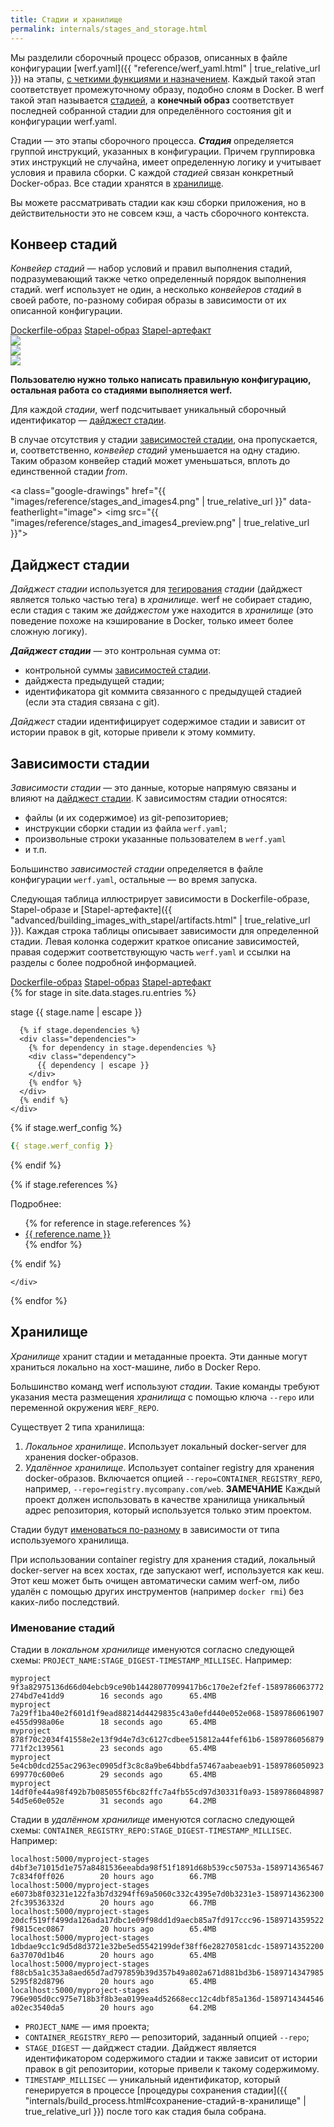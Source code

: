 ```yaml
---
title: Стадии и хранилище
permalink: internals/stages_and_storage.html
---
```


Мы разделили сборочный процесс образов, описанных в файле конфигурации [werf.yaml]({{ "reference/werf_yaml.html" | true_relative_url }}) на этапы, [с четкими функциями и назначением](#зависимости-стадии). Каждый такой этап соответствует промежуточному образу, подобно слоям в Docker. В werf такой этап называется [стадией](#конвеер-стадий), а **конечный образ** соответствует последней собранной стадии для определённого состояния git и конфигурации werf.yaml.

Стадии — это этапы сборочного процесса. ***Стадия*** определяется группой инструкций, указанных в конфигурации. Причем группировка этих инструкций не случайна, имеет определенную логику и учитывает условия и правила сборки. С каждой _стадией_ связан конкретный Docker-образ. Все стадии хранятся в [хранилище](#хранилище).

Вы можете рассматривать стадии как кэш сборки приложения, но в действительности это не совсем кэш, а часть сборочного контекста.

## Конвеер стадий

_Конвейер стадий_ — набор условий и правил выполнения стадий, подразумевающий также четко определенный порядок выполнения стадий. werf использует не один, а несколько _конвейеров стадий_ в своей работе, по-разному собирая образы в зависимости от их описанной конфигурации.

<div class="tabs">
  <a href="javascript:void(0)" class="tabs__btn active" onclick="openTab(event, 'tabs__btn', 'tabs__content', 'dockerfile-image-tab')">Dockerfile-образ</a>
  <a href="javascript:void(0)" class="tabs__btn" onclick="openTab(event, 'tabs__btn', 'tabs__content', 'stapel-image-tab')">Stapel-образ</a>
  <a href="javascript:void(0)" class="tabs__btn" onclick="openTab(event, 'tabs__btn', 'tabs__content', 'stapel-artifact-tab')">Stapel-артефакт</a>
</div>

<div id="dockerfile-image-tab" class="tabs__content active">
<a class="google-drawings" href="{{ "images/reference/stages_and_images1.png" | true_relative_url }}" data-featherlight="image">
<img src="{{ "images/reference/stages_and_images1_preview.png" | true_relative_url }}">
</a>
</div>

<div id="stapel-image-tab" class="tabs__content">
<a class="google-drawings" href="{{ "images/reference/stages_and_images2.png" | true_relative_url }}" data-featherlight="image">
<img src="{{ "images/reference/stages_and_images2_preview.png" | true_relative_url }}" >
</a>
</div>

<div id="stapel-artifact-tab" class="tabs__content">
<a class="google-drawings" href="{{ "images/reference/stages_and_images3.png" | true_relative_url }}" data-featherlight="image">
<img src="{{ "images/reference/stages_and_images3_preview.png" | true_relative_url }}">
</a>
</div>

**Пользователю нужно только написать правильную конфигурацию, остальная работа со стадиями выполняется werf.**

Для каждой _стадии_, werf подсчитывает уникальный сборочный идентификатор — [дайджест стадии](#дайджест-стадии).
 
В случае отсутствия у стадии [зависимостей стадии](#зависимости-стадии), она пропускается, и, соответственно, _конвейер стадий_ уменьшается на одну стадию. Таким образом конвейер стадий может уменьшаться, вплоть до единственной стадии _from_.

<a class="google-drawings" href="{{ "images/reference/stages_and_images4.png" | true_relative_url }}" data-featherlight="image">
<img src="{{ "images/reference/stages_and_images4_preview.png" | true_relative_url }}">
</a>

## Дайджест стадии

_Дайджест стадии_ используется для [тегирования](#именование-стадий) _стадии_ (дайджест является только частью тега) в _хранилище_.
werf не собирает стадию, если стадия с таким же _дайджестом_ уже находится в _хранилище_ (это поведение похоже на кэширование в Docker, только имеет более сложную логику).

***Дайджест стадии*** — это контрольная сумма от:
 - контрольной суммы [зависимостей стадии](#зависимости-стадии).
 - дайджеста предыдущей стадии;
 - идентификатора git коммита связанного с предыдущей стадией (если эта стадия связана с git).

_Дайджест_ стадии идентифицирует содержимое стадии и зависит от истории правок в git, которые привели к этому коммиту.

## Зависимости стадии

_Зависимости стадии_ — это данные, которые напрямую связаны и влияют на [дайджест стадии](#дайджест-стадии). К зависимостям стадии относятся:

 - файлы (и их содержимое) из git-репозиториев;
 - инструкции сборки стадии из файла `werf.yaml`;
 - произвольные строки указанные пользователем в `werf.yaml`
 - и т.п.

Большинство _зависимостей стадии_ определяется в файле конфигурации `werf.yaml`, остальные — во время запуска.

Следующая таблица иллюстрирует зависимости в Dockerfile-образе, Stapel-образе и [Stapel-артефакте]({{ "advanced/building_images_with_stapel/artifacts.html" | true_relative_url }}).
Каждая строка таблицы описывает зависимости для определенной стадии. Левая колонка содержит краткое описание зависимостей, правая содержит соответствующую часть `werf.yaml` и ссылки на разделы с более подробной информацией.

<div class="tabs">
  <a href="javascript:void(0)" id="image-from-dockerfile-dependencies" class="tabs__btn dependencies-btn active">Dockerfile-образ</a>
  <a href="javascript:void(0)" id="image-dependencies" class="tabs__btn dependencies-btn">Stapel-образ</a>
  <a href="javascript:void(0)" id="artifact-dependencies" class="tabs__btn dependencies-btn">Stapel-артефакт</a>
</div>

<div id="dependencies">
{% for stage in site.data.stages.ru.entries %}
<div class="stage {{stage.type}}">
  <div class="stage-body">
    <div class="stage-base">
      <p>stage {{ stage.name | escape }}</p>

      {% if stage.dependencies %}
      <div class="dependencies">
        {% for dependency in stage.dependencies %}
        <div class="dependency">
          {{ dependency | escape }}
        </div>
        {% endfor %}
      </div>
      {% endif %}
    </div>

<div class="werf-config" markdown="1">

{% if stage.werf_config %}
```yaml
{{ stage.werf_config }}
```
{% endif %}

{% if stage.references %}
<div class="references">
    Подробнее:
    <ul>
    {% for reference in stage.references %}
        <li><a href="{{ reference.link | true_relative_url }}">{{ reference.name }}</a></li>
    {% endfor %}
    </ul>
</div>
{% endif %}

</div>

    </div>
</div>
{% endfor %}
</div>

<link rel="stylesheet" type="text/css" href="{{ assets["stages.css"].digest_path | true_relative_url }}" />

<script src="https://cdnjs.cloudflare.com/ajax/libs/jquery/3.4.1/jquery.min.js"></script>
<script>
function application() {
  if ($("a[id=image-from-dockerfile-dependencies]").hasClass('active')) {
    $(".image").addClass('hidden');
    $(".artifact").addClass('hidden');
    $(".image-from-dockerfile").removeClass('hidden')
  }
  else if ($("a[id=image-dependencies]").hasClass('active')) {
    $(".image-from-dockerfile").addClass('hidden');
    $(".artifact").addClass('hidden');
    $(".image").removeClass('hidden')
  }
  else if ($("a[id=artifact-dependencies]").hasClass('active')) {
    $(".image-from-dockerfile").addClass('hidden');
    $(".image").addClass('hidden');
    $(".artifact").removeClass('hidden')
  }
  else {
    $(".image-from-dockerfile").addClass('hidden');
    $(".image").addClass('hidden');
    $(".artifact").addClass('hidden')
  }
}

$('.tabs').on('click', '.dependencies-btn', function() {
  $(this).toggleClass('active').siblings().removeClass('active');
  application()
});

application();
$.noConflict();
</script>

## Хранилище

_Хранилище_ хранит стадии и метаданные проекта. Эти данные могут храниться локально на хост-машине, либо в Docker Repo.

Большинство команд werf используют _стадии_. Такие команды требуют указания места размещения _хранилища_ с помощью ключа `--repo` или переменной окружения `WERF_REPO`.

Существует 2 типа хранилища:
 1. _Локальное хранилище_. Использует локальный docker-server для хранения docker-образов.
 2. _Удалённое хранилище_. Использует container registry для хранения docker-образов. Включается опцией `--repo=CONTAINER_REGISTRY_REPO`, например, `--repo=registry.mycompany.com/web`. **ЗАМЕЧАНИЕ** Каждый проект должен использовать в качестве хранилища уникальный адрес репозитория, который используется только этим проектом.

Стадии будут [именоваться по-разному](#именование-стадий) в зависимости от типа используемого хранилища.

При использовании container registry для хранения стадий, локальный docker-server на всех хостах, где запускают werf, используется как кеш. Этот кеш может быть очищен автоматически самим werf-ом, либо удалён с помощью других инструментов (например `docker rmi`) без каких-либо последствий.

### Именование стадий

Стадии в _локальном хранилище_ именуются согласно следующей схемы: `PROJECT_NAME:STAGE_DIGEST-TIMESTAMP_MILLISEC`. Например:

```
myproject                   9f3a82975136d66d04ebcb9ce90b14428077099417b6c170e2ef2fef-1589786063772   274bd7e41dd9        16 seconds ago      65.4MB
myproject                   7a29ff1ba40e2f601d1f9ead88214d4429835c43a0efd440e052e068-1589786061907   e455d998a06e        18 seconds ago      65.4MB
myproject                   878f70c2034f41558e2e13f9d4e7d3c6127cdbee515812a44fef61b6-1589786056879   771f2c139561        23 seconds ago      65.4MB
myproject                   5e4cb0dcd255ac2963ec0905df3c8c8a9be64bbdfa57467aabeaeb91-1589786050923   699770c600e6        29 seconds ago      65.4MB
myproject                   14df0fe44a98f492b7b085055f6bc82ffc7a4fb55cd97d30331f0a93-1589786048987   54d5e60e052e        31 seconds ago      64.2MB
```

Стадии в _удалённом хранилище_ именуются согласно следующей схемы: `CONTAINER_REGISTRY_REPO:STAGE_DIGEST-TIMESTAMP_MILLISEC`. Например:

```
localhost:5000/myproject-stages                 d4bf3e71015d1e757a8481536eeabda98f51f1891d68b539cc50753a-1589714365467   7c834f0ff026        20 hours ago        66.7MB
localhost:5000/myproject-stages                 e6073b8f03231e122fa3b7d3294ff69a5060c332c4395e7d0b3231e3-1589714362300   2fc39536332d        20 hours ago        66.7MB
localhost:5000/myproject-stages                 20dcf519ff499da126ada17dbc1e09f98dd1d9aecb85a7fd917ccc96-1589714359522   f9815cec0867        20 hours ago        65.4MB
localhost:5000/myproject-stages                 1dbdae9cc1c9d5d8d3721e32be5ed5542199def38ff6e28270581cdc-1589714352200   6a37070d1b46        20 hours ago        65.4MB
localhost:5000/myproject-stages                 f88cb5a1c353a8aed65d7ad797859b39d357b49a802a671d881bd3b6-1589714347985   5295f82d8796        20 hours ago        65.4MB
localhost:5000/myproject-stages                 796e905d0cc975e718b3f8b3ea0199ea4d52668ecc12c4dbf85a136d-1589714344546   a02ec3540da5        20 hours ago        64.2MB
```

 - `PROJECT_NAME` — имя проекта;
 - `CONTAINER_REGISTRY_REPO` — репозиторий, заданный опцией `--repo`;
 - `STAGE_DIGEST` — дайджест стадии. Дайджест является идентификатором содержимого стадии и также зависит от истории правок в git репозитории, которые привели к такому содержимому.
 - `TIMESTAMP_MILLISEC` — уникальный идентификатор, который генерируется в процессе [процедуры сохранения стадии]({{ "internals/build_process.html#сохранение-стадий-в-хранилище" | true_relative_url }}) после того как стадия была собрана.
